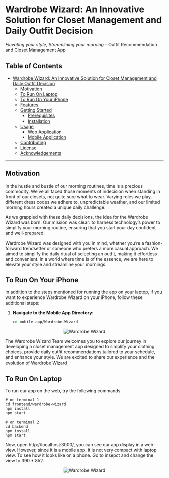 # Wardrobe Wizard: An Innovative Solution for Closet Management and Daily Outfit Decision
*Elevating your style, Streamlining your morning* – Outfit Recommendation and Closet Management App

## Table of Contents
- [Wardrobe Wizard: An Innovative Solution for Closet Management and Daily Outfit Decision](#wardrobe-wizard-an-innovative-solution-for-closet-management-and-daily-outfit-decision)
  - [Motivation](#motivation)
  - [To Run On Laptop](#to-run-on-laptop)
  - [To Run On Your iPhone](#to-run-on-your-iphone)
  - [Features](#features)
  - [Getting Started](#getting-started)
    - [Prerequisites](#prerequisites)
    - [Installation](#installation)
  - [Usage](#usage)
    - [Web Application](#web-application)
    - [Mobile Application](#mobile-application)
  - [Contributing](#contributing)
  - [License](#license)
  - [Acknowledgements](#acknowledgements)

---

## Motivation

In the hustle and bustle of our morning routines, time is a precious commodity. We’ve all faced those moments of indecision when standing in front of our closets, not quite sure what to wear. Varying roles we play, different dress codes we adhere to, unpredictable weather, and our limited morning hours created a unique daily challenge.

As we grappled with these daily decisions, the idea for the Wardrobe Wizard was born. Our mission was clear: to harness technology’s power to simplify your morning routine, ensuring that you start your day confident and well-prepared.

Wardrobe Wizard was designed with you in mind, whether you’re a fashion-forward trendsetter or someone who prefers a more casual approach. We aimed to simplify the daily ritual of selecting an outfit, making it effortless and convenient. In a world where time is of the essence, we are here to elevate your style and streamline your mornings.


## To Run On Your iPhone

In addition to the steps mentioned for running the app on your laptop, if you want to experience Wardrobe Wizard on your iPhone, follow these additional steps:

1. **Navigate to the Mobile App Directory:**
   ```bash
   cd mobile-app/Wardrobe-Wizard


<p align="center">
    <img src="https://miro.medium.com/v2/resize:fit:720/format:webp/1*7IuiW0dFUQba0BeuPae_DA.png" alt="Wardrobe Wizard">
</p>

The Wardrobe Wizard Team welcomes you to explore our journey in developing a closet management app designed to simplify your clothing choices, provide daily outfit recommendations tailored to your schedule, and enhance your style. We are excited to share our experience and the evolution of Wardrobe Wizard


## To Run On Laptop

To run our app on the web, try the following commands 

```
# on terminal 1
cd frontend/wardrobe-wizard
npm install
npm start
```

```
# on terminal 2
cd backend
npm install
npm start
```
Now, open http://localhost:3000/, you can see our app display in a web-view. However, since it is a mobile app, it is not very compact with laptop view. To see how it looks like on a phone. Go to insepct and change the view to 390 * 852. 


<p align="center">
    <img src="https://miro.medium.com/v2/resize:fit:720/format:webp/1*-vueYcCvRf_sbW4AeCL65w.png" alt="Wardrobe Wizard">
</p>

